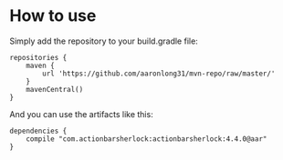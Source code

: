 How to use
========

Simply add the repository to your build.gradle file:

    repositories {
        maven {
            url 'https://github.com/aaronlong31/mvn-repo/raw/master/'
        }
        mavenCentral()
    }

And you can use the artifacts like this:

    dependencies {
        compile "com.actionbarsherlock:actionbarsherlock:4.4.0@aar"
    }
